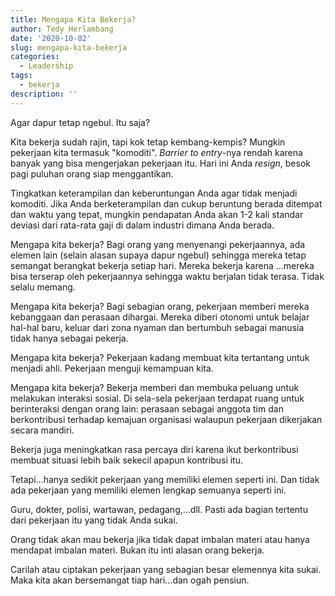 ```yaml
---
title: Mengapa Kita Bekerja?
author: Tedy Herlambang
date: '2020-10-02'
slug: mengapa-kita-bekerja
categories:
  - Leadership
tags:
  - bekerja
description: ''
---
```

Agar dapur tetap ngebul. Itu saja?

Kita bekerja sudah rajin, tapi kok tetap kembang-kempis?
Mungkin pekerjaan kita termasuk "komoditi". *Barrier to entry*-nya rendah karena banyak yang bisa mengerjakan pekerjaan itu. Hari ini Anda _resign_, besok pagi puluhan orang siap menggantikan. 

Tingkatkan keterampilan dan keberuntungan Anda agar tidak menjadi komoditi. Jika Anda berketerampilan dan cukup beruntung berada ditempat dan waktu yang tepat, mungkin pendapatan Anda akan 1-2 kali standar deviasi dari rata-rata gaji di dalam industri dimana Anda berada.

Mengapa kita bekerja?
Bagi orang yang menyenangi pekerjaannya, ada elemen lain (selain alasan supaya dapur ngebul) sehingga mereka tetap semangat berangkat bekerja setiap hari. Mereka bekerja karena ...mereka bisa terserap oleh pekerjaannya sehingga waktu berjalan tidak terasa. Tidak selalu memang.

Mengapa kita bekerja?
Bagi sebagian orang, pekerjaan memberi mereka kebanggaan dan perasaan dihargai. 
Mereka diberi otonomi untuk belajar hal-hal baru, keluar dari zona nyaman dan bertumbuh sebagai manusia tidak hanya sebagai pekerja.

Mengapa kita bekerja?
Pekerjaan kadang membuat kita tertantang untuk menjadi ahli. Pekerjaan menguji kemampuan kita. 

Mengapa kita bekerja?
Bekerja memberi dan membuka peluang untuk melakukan interaksi sosial. Di sela-sela pekerjaan terdapat ruang untuk berinteraksi dengan orang lain: perasaan sebagai anggota tim dan berkontribusi terhadap kemajuan organisasi walaupun pekerjaan dikerjakan secara mandiri.

Bekerja juga meningkatkan rasa percaya diri karena ikut berkontribusi membuat situasi lebih baik sekecil apapun kontribusi itu.

Tetapi...hanya sedikit pekerjaan yang memiliki elemen seperti ini.
Dan tidak ada pekerjaan yang memiliki elemen lengkap semuanya seperti ini.

Guru, dokter, polisi, wartawan, pedagang,...dll. Pasti ada bagian tertentu dari pekerjaan itu yang tidak Anda sukai.

Orang tidak akan mau bekerja jika tidak dapat imbalan materi atau hanya mendapat imbalan materi. Bukan itu inti alasan orang bekerja.

Carilah atau ciptakan pekerjaan yang sebagian besar elemennya kita sukai.
Maka kita akan bersemangat tiap hari...dan ogah pensiun.
